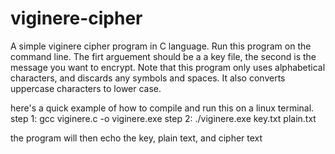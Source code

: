 # viginere-cipher
A simple viginere cipher program in C language.
Run this program on the command line.
The firt arguement should be a a key file, the second is the message you want to encrypt.
Note that this program only uses alphabetical characters, and discards any symbols and spaces. It also converts uppercase characters to lower case.

here's a quick example of how to compile and run this on a linux terminal.
step 1: gcc viginere.c -o viginere.exe
step 2: ./viginere.exe key.txt plain.txt

the program will then echo the key, plain text, and cipher text
